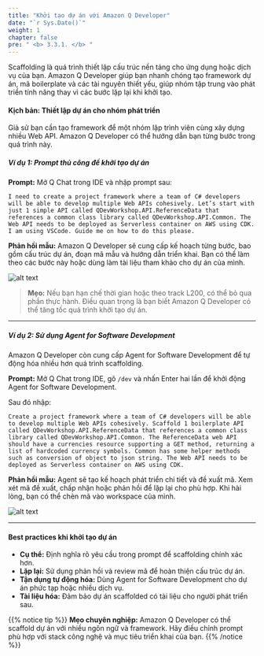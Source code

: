 ```yaml
---
title: "Khởi tạo dự án với Amazon Q Developer"
date: "`r Sys.Date()`"
weight: 1
chapter: false
pre: " <b> 3.3.1. </b> "
---
```


Scaffolding là quá trình thiết lập cấu trúc nền tảng cho ứng dụng hoặc dịch vụ của bạn. Amazon Q Developer giúp bạn nhanh chóng tạo framework dự án, mã boilerplate và các tài nguyên thiết yếu, giúp nhóm tập trung vào phát triển tính năng thay vì các bước lặp lại khi khởi tạo.

#### Kịch bản: Thiết lập dự án cho nhóm phát triển
Giả sử bạn cần tạo framework để một nhóm lập trình viên cùng xây dựng nhiều Web API. Amazon Q Developer có thể hướng dẫn bạn từng bước trong quá trình này.

##### Ví dụ 1: Prompt thủ công để khởi tạo dự án

**Prompt:**
Mở Q Chat trong IDE và nhập prompt sau:

```text
I need to create a project framework where a team of C# developers will be able to develop multiple Web APIs cohesively. Let’s start with just 1 simple API called QDevWorkshop.API.ReferenceData that references a common class library called QDevWorkshop.API.Common. The Web API needs to be deployed as Serverless container on AWS using CDK. I am using VSCode. Guide me on how to do this please.
```


**Phản hồi mẫu:**
Amazon Q Developer sẽ cung cấp kế hoạch từng bước, bao gồm cấu trúc dự án, đoạn mã mẫu và hướng dẫn triển khai. Bạn có thể làm theo các bước này hoặc dùng làm tài liệu tham khảo cho dự án của mình.

![alt text](/images/3-sdlc/3.3-develop/3.3.1-Scaffolding/image.png?width=40pc)

> **Mẹo:** Nếu bạn hạn chế thời gian hoặc theo track L200, có thể bỏ qua phần thực hành. Điều quan trọng là bạn biết Amazon Q Developer có thể tăng tốc quá trình khởi tạo dự án.

---

##### Ví dụ 2: Sử dụng Agent for Software Development

Amazon Q Developer còn cung cấp Agent for Software Development để tự động hóa nhiều hơn quá trình scaffolding.

**Prompt:**
Mở Q Chat trong IDE, gõ `/dev` và nhấn Enter hai lần để khởi động Agent for Software Development.

Sau đó nhập:

```text
Create a project framework where a team of C# developers will be able to develop multiple Web APIs cohesively. Scaffold 1 boilerplate API called QDevWorkshop.API.ReferenceData that references a common class library called QDevWorkshop.API.Common. The ReferenceData web API should have a currencies resource supporting a GET method, returning a list of hardcoded currency symbols. Common has some helper methods such as conversion of object to json string. The Web API needs to be deployed as Serverless container on AWS using CDK.
```

**Phản hồi mẫu:**
Agent sẽ tạo kế hoạch phát triển chi tiết và đề xuất mã. Xem xét mã đề xuất, chấp nhận hoặc phản hồi để lặp lại cho phù hợp. Khi hài lòng, bạn có thể chèn mã vào workspace của mình.

![alt text](/images/3-sdlc/3.3-develop/3.3.1-Scaffolding/image-1.png?width=40pc)

---

#### Best practices khi khởi tạo dự án
- **Cụ thể:** Định nghĩa rõ yêu cầu trong prompt để scaffolding chính xác hơn.
- **Lặp lại:** Sử dụng phản hồi và review mã để hoàn thiện cấu trúc dự án.
- **Tận dụng tự động hóa:** Dùng Agent for Software Development cho dự án phức tạp hoặc nhiều dịch vụ.
- **Tài liệu hóa:** Đảm bảo dự án scaffolded có tài liệu cho người phát triển sau.

{{% notice tip %}}
**Mẹo chuyên nghiệp:** Amazon Q Developer có thể scaffold dự án với nhiều ngôn ngữ và framework. Hãy điều chỉnh prompt phù hợp với stack công nghệ và mục tiêu triển khai của bạn.
{{% /notice %}}